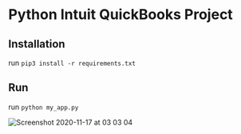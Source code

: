 # Python Intuit QuickBooks Project

## Installation
run `pip3 install -r requirements.txt`

## Run
run `python my_app.py`  

![Screenshot 2020-11-17 at 03 03 04](https://user-images.githubusercontent.com/40702606/99343274-72664b00-2885-11eb-93dd-b048f92df409.png)
